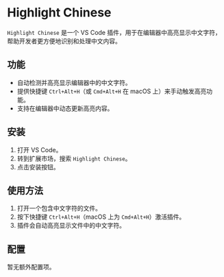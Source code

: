 # Highlight Chinese

`Highlight Chinese` 是一个 VS Code 插件，用于在编辑器中高亮显示中文字符，帮助开发者更方便地识别和处理中文内容。

## 功能

- 自动检测并高亮显示编辑器中的中文字符。
- 提供快捷键 `Ctrl+Alt+H`（或 `Cmd+Alt+H` 在 macOS 上）来手动触发高亮功能。
- 支持在编辑器中动态更新高亮内容。

## 安装

1. 打开 VS Code。
2. 转到扩展市场，搜索 `Highlight Chinese`。
3. 点击安装按钮。

## 使用方法

1. 打开一个包含中文字符的文件。
2. 按下快捷键 `Ctrl+Alt+H`（macOS 上为 `Cmd+Alt+H`）激活插件。
3. 插件会自动高亮显示文件中的中文字符。

## 配置

暂无额外配置项。



